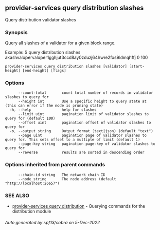 ## provider-services query distribution slashes

Query distribution validator slashes

### Synopsis

Query all slashes of a validator for a given block range.

Example:
$ <appd> query distribution slashes akashvalopervaloper1gghjut3ccd8ay0zduzj64hwre2fxs9ldmqhffj 0 100

```
provider-services query distribution slashes [validator] [start-height] [end-height] [flags]
```

### Options

```
      --count-total       count total number of records in validator slashes to query for
      --height int        Use a specific height to query state at (this can error if the node is pruning state)
  -h, --help              help for slashes
      --limit uint        pagination limit of validator slashes to query for (default 100)
      --offset uint       pagination offset of validator slashes to query for
  -o, --output string     Output format (text|json) (default "text")
      --page uint         pagination page of validator slashes to query for. This sets offset to a multiple of limit (default 1)
      --page-key string   pagination page-key of validator slashes to query for
      --reverse           results are sorted in descending order
```

### Options inherited from parent commands

```
      --chain-id string   The network chain ID
      --node string       The node address (default "http://localhost:26657")
```

### SEE ALSO

* [provider-services query distribution](provider-services_query_distribution.md)	 - Querying commands for the distribution module

###### Auto generated by spf13/cobra on 5-Dec-2022

